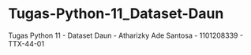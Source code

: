 # Tugas-Python-11_Dataset-Daun
Tugas Python 11 - Dataset Daun - Atharizky Ade Santosa - 1101208339 - TTX-44-01
